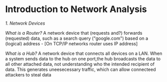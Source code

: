 # Introduction to Network Analysis
_1. Network Devices_

_What is a Router?_ A network device that (requests and?) forwards (requested) data, such as a search query ("google.com") based on a (logical) address - [On TCP/IP networks router uses IP address]

_What is a Hub?_ A network device that connects all devices on a LAN. When a system sends data to the hub on one port,the hub broadcasts the data to all other attached data, not understanding who the intended recipient of data. This generates uneesecessary traffic, which can allow connecteed attackers to steal data
